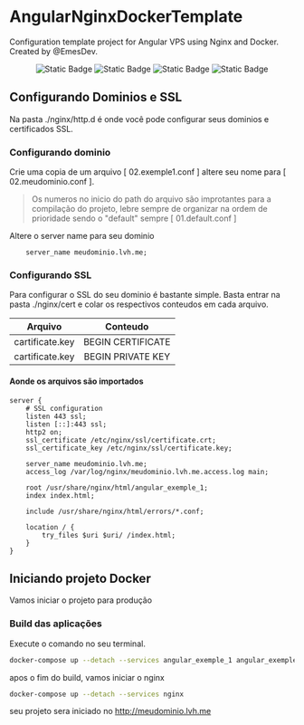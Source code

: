 # AngularNginxDockerTemplate

Configuration template project for Angular VPS using Nginx and Docker. Created by @EmesDev.

<div align="center">
<img alt="Static Badge" src="https://img.shields.io/badge/Angular-v18-blue?style=plastic&logo=angular&logoColor=%23ff2e2e&logoSize=auto&labelColor=%23303030">
<img alt="Static Badge" src="https://img.shields.io/badge/Nginx-v1.25.5-blue?style=plastic&logo=nginx&logoColor=%2302f71b&logoSize=auto&labelColor=%23303030">
<img alt="Static Badge" src="https://img.shields.io/badge/Docker-latest-blue?style=plastic&logo=docker&logoColor=%2300d0ff&logoSize=auto&labelColor=%23303030">
<img alt="Static Badge" src="https://img.shields.io/badge/NPM-v21-blue?style=plastic&logo=NPM&logoColor=red&logoSize=auto&labelColor=%23303030">

</div>

## Configurando Dominios e SSL

Na pasta ./nginx/http.d é onde você pode configurar seus dominios e certificados SSL.

### Configurando dominio

Crie uma copia de um arquivo [ 02.exemple1.conf ] altere seu nome para [ 02.meudominio.conf ].

> Os numeros no inicio do path do arquivo são improtantes para a compilação do projeto, lebre sempre de organizar na ordem de prioridade sendo o "default" sempre [ 01.default.conf ]

Altere o server name para seu dominio

```nginx
    server_name meudominio.lvh.me;
```

### Configurando SSL

Para configurar o SSL do seu dominio é bastante simple. Basta entrar na pasta ./nginx/cert e colar os respectivos conteudos em cada arquivo.

|     Arquivo     |     Conteudo      |
| :-------------: | :---------------: |
| cartificate.key | BEGIN CERTIFICATE |
| cartificate.key | BEGIN PRIVATE KEY |

#### Aonde os arquivos são importados

```nginx
server {
    # SSL configuration
    listen 443 ssl;
    listen [::]:443 ssl;
    http2 on;
    ssl_certificate /etc/nginx/ssl/certificate.crt;
    ssl_certificate_key /etc/nginx/ssl/certificate.key;

    server_name meudominio.lvh.me;
    access_log /var/log/nginx/meudominio.lvh.me.access.log main;

    root /usr/share/nginx/html/angular_exemple_1;
    index index.html;

    include /usr/share/nginx/html/errors/*.conf;

    location / {
        try_files $uri $uri/ /index.html;
    }
}
```

## Iniciando projeto Docker

Vamos iniciar o projeto para produção

### Build das aplicações

Execute o comando no seu terminal.

```bash
docker-compose up --detach --services angular_exemple_1 angular_exemple_2

```

apos o fim do build, vamos iniciar o nginx

```bash
docker-compose up --detach --services nginx

```

seu projeto sera iniciado no <a href='http://meudominio.lvh.me'>http://meudominio.lvh.me</a>
